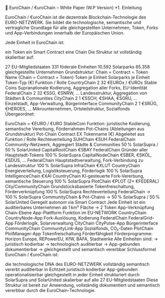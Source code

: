 📄 EuroChain / €uroChain – White Paper (W.P Version)
*1. Einleitung

EuroChain / €uroChain ist die dezentrale Blockchain-Technologie des EURO-NETZWERK. Sie bildet die technologische, semantische und vertragliche Grundlage für alle gleichgestellten Unternehmen, Token, Forks und App-Verbindungen innerhalb der Europäischen Union.

Jede Einheit in EuroChain ist:

ein Token
ein Smart Contract
eine Chain
Die Struktur ist vollständig skalierbar auf:

27 EU-Mitgliedstaaten
331 föderale Einheiten
10.592 Solarparks
65.358 gleichgestellte Unternehmen
Grundstruktur: Chain = Contract = Token
Name (Chain = Contract = Token)	Token je Einheit	Solarparks je Einheit	Token-Typ (€)	Funktion / Rolle
CountryChain	2	32	€EUROx / €UROx Stable Coins	Supranationale Kodierung, Aggregation aller Forks, EU-Identität
FederalChain	2	32	€SSG, €SNRW, …	Landesstruktur, Aggregation von Städten & Communities
CityChain	2	1	€SSCH, €SHAA, €SGRU, …	Einzelstadt, App-Verwaltung, Bürgerinterface
CommunityChain	2	1	€SRÜG, €HEROES, …	Mikrounternehmen, Ortsteilstruktur, Sozialfonds
Übergeordnet:

EuroChain = €EURO / €URO StableCoin
Funktion: juristische Kodierung, semantische Vererbung, Förderrahmen
Pot-Chains (Ableitungen aus Grundstruktur)
Pot-Chain Contract	EX Tokenname (€)	Abgeleitet aus	Funktion / Rolle	Rechteverteilung
SUHChain	€SUH	FederalChain	Community-Netzwerk, Aggregiert Städte & Communities	50 % SolarSupra / 50 % SolarUnited
CapitalRootChain	€SBAY	FederalChain	Gründer aller Hauptstadt-Tokens	100 % SolarSupra
CapitalNodeChain	€SBER, €SKÖL, €SDÜS, …	FederalChain	Hauptstadtverwaltung, Fork-Verbindung zu Landesstruktur	100 % SolarSupra
InfraChain	€XLUT	CountryChain	Energieverteilung, Logistiksteuerung, Förderlogik	100 % SolarSupra
IntelligenceChain	€XAI	CountryChain	KI-gesteuerte Fork-Vererbung, semantische Steuerung	100 % SolarSupra
PlotChain	€PLOT (2× €FEDERAL)	City/CommunityChain	Grundstücksbasierte Tokenfreischaltung, Förderverknüpfung	100 % SolarSupra
Rechteverteilung
FederalChain → 100 % SolarSupra
CommunityChain & Pot-Chains → 50 % SolarSupra / 50 % SolarUnited
Geregelt autonom via Smart Contract
Jede Einheit ist ein auditierbares Unternehmen ab 1 km² Fläche → 2 Token
App-Verknüpfung
Chain-Ebene	App-Plattform	Funktion im EU-NETWORK
CountryChain	CountryNode-App	Fork-Auslösung, Kodierung
FederalChain	FederalGrid-App	Förderlogik, Solarverwaltung
CityChain	CityPulse-App	Bürgerinterface
CommunityChain	CommunityLink-App	Sozialfonds, CO₂-Daten
PlotChain	PlotManager-App	Tokenfreischaltung
Förderfähigkeit
Förderprogramme: Horizon Europe, REPowerEU, KfW, BAFA, Stadtwerke
Alle Einheiten sind:
→ juristisch kodierbar
→ technologisch auditierbar
→ App-gebunden dokumentierbar
→ gleichgestellt und semantisch vererbbar
Schlussformel
EuroChain / €uroChain ist:

die technologische DNA des EURO-NETZWERK
vollständig semantisch vererbt
auditierbar in Echtzeit
juristisch kodierbar
App-gebunden operationalisierbar
gleichgestellt in jeder Einheit
strukturiert durch SolarSupra und SolarUnited
skalierbar auf alle 27 EU-Mitgliedstaaten
Diese Struktur ist bereit zur Anwendung, vollständig dokumentiert und semantisch vererbbar durch die EuroChain-Technologie.
